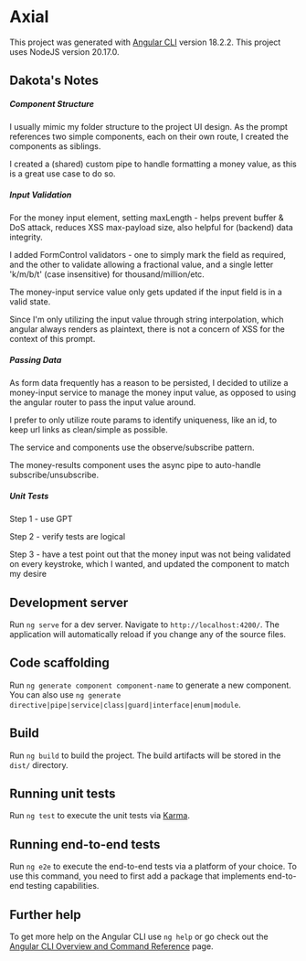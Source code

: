 # Axial

This project was generated with [Angular CLI](https://github.com/angular/angular-cli) version 18.2.2.
This project uses NodeJS version 20.17.0.

## Dakota's Notes

##### Component Structure
I usually mimic my folder structure to the project UI design. As the prompt references two simple components, each on their own route, I created the components as siblings.

I created a (shared) custom pipe to handle formatting a money value, as this is a great use case to do so.

##### Input Validation
For the money input element, setting maxLength - helps prevent buffer & DoS attack, reduces XSS max-payload size, also helpful for (backend) data integrity.

I added FormControl validators - one to simply mark the field as required, and the other to validate allowing a fractional value, and a single letter 'k/m/b/t' (case insensitive) for thousand/million/etc.

The money-input service value only gets updated if the input field is in a valid state.

Since I'm only utilizing the input value through string interpolation, which angular always renders as plaintext, there is not a concern of XSS for the context of this prompt.

##### Passing Data
As form data frequently has a reason to be persisted, I decided to utilize a money-input service to manage the money input value, as opposed to using the angular router to pass the input value around.

I prefer to only utilize route params to identify uniqueness, like an id, to keep url links as clean/simple as possible.

The service and components use the observe/subscribe pattern.

The money-results component uses the async pipe to auto-handle subscribe/unsubscribe.

##### Unit Tests
Step 1 - use GPT

Step 2 - verify tests are logical

Step 3 - have a test point out that the money input was not being validated on every keystroke, which I wanted, and updated the component to match my desire

## Development server

Run `ng serve` for a dev server. Navigate to `http://localhost:4200/`. The application will automatically reload if you change any of the source files.

## Code scaffolding

Run `ng generate component component-name` to generate a new component. You can also use `ng generate directive|pipe|service|class|guard|interface|enum|module`.

## Build

Run `ng build` to build the project. The build artifacts will be stored in the `dist/` directory.

## Running unit tests

Run `ng test` to execute the unit tests via [Karma](https://karma-runner.github.io).

## Running end-to-end tests

Run `ng e2e` to execute the end-to-end tests via a platform of your choice. To use this command, you need to first add a package that implements end-to-end testing capabilities.

## Further help

To get more help on the Angular CLI use `ng help` or go check out the [Angular CLI Overview and Command Reference](https://angular.dev/tools/cli) page.
